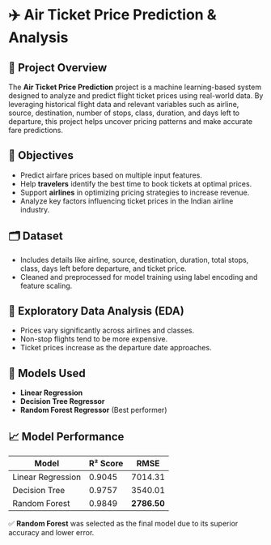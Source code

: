 # ✈️ Air Ticket Price Prediction & Analysis

## 📌 Project Overview

The **Air Ticket Price Prediction** project is a machine learning-based system designed to analyze and predict flight ticket prices using real-world data. By leveraging historical flight data and relevant variables such as airline, source, destination, number of stops, class, duration, and days left to departure, this project helps uncover pricing patterns and make accurate fare predictions.

## 🎯 Objectives

- Predict airfare prices based on multiple input features.
- Help **travelers** identify the best time to book tickets at optimal prices.
- Support **airlines** in optimizing pricing strategies to increase revenue.
- Analyze key factors influencing ticket prices in the Indian airline industry.

## 🗂️ Dataset

- Includes details like airline, source, destination, duration, total stops, class, days left before departure, and ticket price.
- Cleaned and preprocessed for model training using label encoding and feature scaling.

## 🧪 Exploratory Data Analysis (EDA)

- Prices vary significantly across airlines and classes.
- Non-stop flights tend to be more expensive.
- Ticket prices increase as the departure date approaches.

## 🧠 Models Used

- **Linear Regression**
- **Decision Tree Regressor**
- **Random Forest Regressor** (Best performer)

## 📈 Model Performance

| Model              | R² Score | RMSE         |
|-------------------|----------|--------------|
| Linear Regression | 0.9045   | 7014.31      |
| Decision Tree     | 0.9757   | 3540.01      |
| Random Forest     | 0.9849   | **2786.50**  |

✅ **Random Forest** was selected as the final model due to its superior accuracy and lower error.

